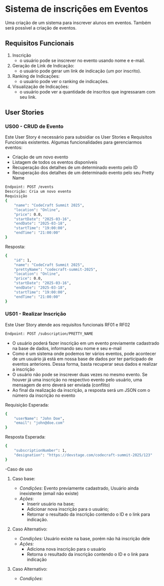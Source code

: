 # Sistema de inscrições em Eventos
Uma criação de um sistema para inscrever alunos em eventos. Também será possível a criação de eventos.

## Requisitos Funcionais
1. Inscrição
   - o usuário pode se inscrever no evento usando nome e e-mail.
2. Geração de Link de Indicação:
    - o usuário pode gerar um link de indicação (um por inscrito).
3. Ranking de Indicações:
    - o usuário pode ver o ranking de indicações.
4. Visualização de Indicações:
    - o usuário pode ver a quantidade de inscritos que ingressaram com seu link.

## User Stories
### US00 - CRUD de Evento
Este User Story é necessário para subsidiar os User Stories e Requisitos Funcionais existentes. Algumas funcionalidades para gerenciarmos eventos:

- Criação de um novo evento
- Listagem de todos os eventos disponíveis
- Recuperação dos detalhes de um determinado evento pelo ID
- Recuperação dos detalhes de um determinado evento pelo seu Pretty Name
~~~bash
Endpoint: POST /events
Descrição: Cria um novo evento
Requisição
{
	"name": "CodeCraft Summit 2025",
	"location": "Online",
	"price": 0.0,
	"startDate": "2025-03-16",
	"endDate": "2025-03-18",
	"startTime": "19:00:00",
	"endTime": "21:00:00"
}
~~~~

Resposta:
~~~bash
{
	"id": 1,
	"name": "CodeCraft Summit 2025",
	"prettyName": "codecraft-summit-2025",
	"location": "Online",
	"price": 0.0,
	"startDate": "2025-03-16",
	"endDate": "2025-03-18",
	"startTime": "19:00:00",
	"endTime": "21:00:00"
}
~~~~

### US01 - Realizar Inscrição
Este User Story atende aos requisitos funcionais RF01 e RF02
~~~bash
Endpoint: POST /subscription/PRETTY_NAME
~~~~

- O usuário poderá fazer inscrição em um evento previamente cadastrado na base de dados, informando seu nome e seu e-mail
- Como é um sistema onde podemos ter vários eventos, pode acontecer de um usuário já está em nossa base de dados por ter participado de eventos anteriores. Dessa forma, basta recuperar seus dados e realizar a inscrição
- O usuário não pode se inscrever duas vezes no mesmo evento. Se houver já uma inscrição no respectivo evento pelo usuário, uma mensagem de erro deverá ser enviada (conflito)
- Ao final da realização da inscrição, a resposta será um JSON com o número da inscrição no evento

Requisição Esperada:
~~~bash
{
	"userName": "John Doe",
	"email": "john@doe.com"
}
~~~~
Resposta Esperada:
~~~bash
{
	"subscriptionNumber": 1,
	"designation": "https://devstage.com/codecraft-summit-2025/123"
}
~~~~

-Caso de uso

1. Caso base:
    - *Condições*: Evento previamente cadastrado, Usuário ainda inexistente (email não existe)
    - *Ações*:
        - Inserir usuário na base;
        - Adicionar nova inscrição para o usuário;
        - Retornar o resultado da inscrição contendo o ID e o link para indicação.

2. Caso Alternativo:
   - *Condições:* Usuário existe na base, porém não há inscrição dele
   - *Ações:*
       - Adiciona nova inscrição para o usuário
       - Retorna o resultado da inscrição contendo o ID e o link para indicação

3. Caso Alternativo:
   - *Condições*:
